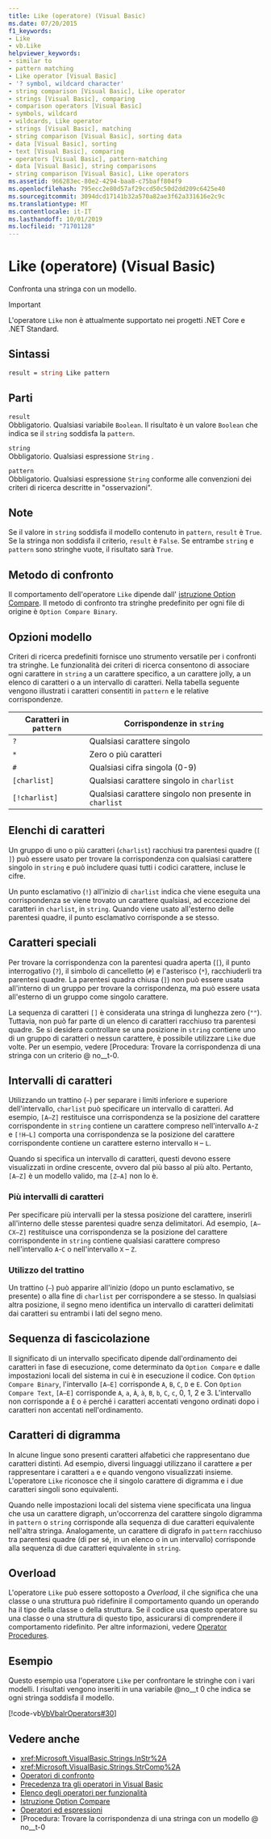 ```yaml
---
title: Like (operatore) (Visual Basic)
ms.date: 07/20/2015
f1_keywords:
- Like
- vb.Like
helpviewer_keywords:
- similar to
- pattern matching
- Like operator [Visual Basic]
- '? symbol, wildcard character'
- string comparison [Visual Basic], Like operator
- strings [Visual Basic], comparing
- comparison operators [Visual Basic]
- symbols, wildcard
- wildcards, Like operator
- strings [Visual Basic], matching
- string comparison [Visual Basic], sorting data
- data [Visual Basic], sorting
- text [Visual Basic], comparing
- operators [Visual Basic], pattern-matching
- data [Visual Basic], string comparisons
- string comparison [Visual Basic], Like operators
ms.assetid: 966283ec-80e2-4294-baa8-c75baff804f9
ms.openlocfilehash: 795ecc2e80d57af29ccd50c50d2dd209c6425e40
ms.sourcegitcommit: 3094dcd17141b32a570a82ae3f62a331616e2c9c
ms.translationtype: MT
ms.contentlocale: it-IT
ms.lasthandoff: 10/01/2019
ms.locfileid: "71701128"
---
```

# <a name="like-operator-visual-basic"></a>Like (operatore) (Visual Basic)
Confronta una stringa con un modello.  

> [!IMPORTANT]
> L'operatore `Like` non è attualmente supportato nei progetti .NET Core e .NET Standard.

## <a name="syntax"></a>Sintassi  
  
```vb  
result = string Like pattern  
```  
  
## <a name="parts"></a>Parti  
 `result`  
 Obbligatorio. Qualsiasi variabile `Boolean`. Il risultato è un valore `Boolean` che indica se il `string` soddisfa la `pattern`.  
  
 `string`  
 Obbligatorio. Qualsiasi espressione `String` .  
  
 `pattern`  
 Obbligatorio. Qualsiasi espressione `String` conforme alle convenzioni dei criteri di ricerca descritte in "osservazioni".  
  
## <a name="remarks"></a>Note  
 Se il valore in `string` soddisfa il modello contenuto in `pattern`, `result` è `True`. Se la stringa non soddisfa il criterio, `result` è `False`. Se entrambe `string` e `pattern` sono stringhe vuote, il risultato sarà `True`.  
  
## <a name="comparison-method"></a>Metodo di confronto  
 Il comportamento dell'operatore `Like` dipende dall' [istruzione Option Compare](../../../visual-basic/language-reference/statements/option-compare-statement.md). Il metodo di confronto tra stringhe predefinito per ogni file di origine è `Option Compare Binary`.  
  
## <a name="pattern-options"></a>Opzioni modello  
 Criteri di ricerca predefiniti fornisce uno strumento versatile per i confronti tra stringhe. Le funzionalità dei criteri di ricerca consentono di associare ogni carattere in `string` a un carattere specifico, a un carattere jolly, a un elenco di caratteri o a un intervallo di caratteri. Nella tabella seguente vengono illustrati i caratteri consentiti in `pattern` e le relative corrispondenze.  
  
|Caratteri in `pattern`|Corrispondenze in `string`|  
|-----------------------------|-------------------------|  
|`?`|Qualsiasi carattere singolo|  
|`*`|Zero o più caratteri|  
|`#`|Qualsiasi cifra singola (0-9)|  
|`[charlist]`|Qualsiasi carattere singolo in `charlist`|  
|`[!charlist]`|Qualsiasi carattere singolo non presente in `charlist`|  
  
## <a name="character-lists"></a>Elenchi di caratteri  
 Un gruppo di uno o più caratteri (`charlist`) racchiusi tra parentesi quadre (`[ ]`) può essere usato per trovare la corrispondenza con qualsiasi carattere singolo in `string` e può includere quasi tutti i codici carattere, incluse le cifre.  
  
 Un punto esclamativo (`!`) all'inizio di `charlist` indica che viene eseguita una corrispondenza se viene trovato un carattere qualsiasi, ad eccezione dei caratteri in `charlist`, in `string`. Quando viene usato all'esterno delle parentesi quadre, il punto esclamativo corrisponde a se stesso.  
  
## <a name="special-characters"></a>Caratteri speciali  
 Per trovare la corrispondenza con la parentesi quadra aperta (`[`), il punto interrogativo (`?`), il simbolo di cancelletto (`#`) e l'asterisco (`*`), racchiuderli tra parentesi quadre. La parentesi quadra chiusa (`]`) non può essere usata all'interno di un gruppo per trovare la corrispondenza, ma può essere usata all'esterno di un gruppo come singolo carattere.  
  
 La sequenza di caratteri `[]` è considerata una stringa di lunghezza zero (`""`). Tuttavia, non può far parte di un elenco di caratteri racchiuso tra parentesi quadre. Se si desidera controllare se una posizione in `string` contiene uno di un gruppo di caratteri o nessun carattere, è possibile utilizzare `Like` due volte. Per un esempio, vedere [Procedura: Trovare la corrispondenza di una stringa con un criterio @ no__t-0.  
  
## <a name="character-ranges"></a>Intervalli di caratteri  
 Utilizzando un trattino (`–`) per separare i limiti inferiore e superiore dell'intervallo, `charlist` può specificare un intervallo di caratteri. Ad esempio, `[A–Z]` restituisce una corrispondenza se la posizione del carattere corrispondente in `string` contiene un carattere compreso nell'intervallo `A`-`Z` e `[!H–L]` comporta una corrispondenza se la posizione del carattere corrispondente contiene un carattere esterno intervallo `H` – `L`.  
  
 Quando si specifica un intervallo di caratteri, questi devono essere visualizzati in ordine crescente, ovvero dal più basso al più alto. Pertanto, `[A–Z]` è un modello valido, ma `[Z–A]` non lo è.  
  
### <a name="multiple-character-ranges"></a>Più intervalli di caratteri  
 Per specificare più intervalli per la stessa posizione del carattere, inserirli all'interno delle stesse parentesi quadre senza delimitatori. Ad esempio, `[A–CX–Z]` restituisce una corrispondenza se la posizione del carattere corrispondente in `string` contiene qualsiasi carattere compreso nell'intervallo `A`-`C` o nell'intervallo `X` – `Z`.  
  
### <a name="usage-of-the-hyphen"></a>Utilizzo del trattino  
 Un trattino (`–`) può apparire all'inizio (dopo un punto esclamativo, se presente) o alla fine di `charlist` per corrispondere a se stesso. In qualsiasi altra posizione, il segno meno identifica un intervallo di caratteri delimitati dai caratteri su entrambi i lati del segno meno.  
  
## <a name="collating-sequence"></a>Sequenza di fascicolazione  
 Il significato di un intervallo specificato dipende dall'ordinamento dei caratteri in fase di esecuzione, come determinato da `Option Compare` e dalle impostazioni locali del sistema in cui è in esecuzione il codice. Con `Option Compare Binary`, l'intervallo `[A–E]` corrisponde `A`, `B`, `C`, `D` e `E`. Con `Option Compare Text`, `[A–E]` corrisponde `A`, `a`, `À`, `à`, `B`, `b`, `C`, `c`, 0, 1, 2 e 3. L'intervallo non corrisponde a `Ê` o `ê` perché i caratteri accentati vengono ordinati dopo i caratteri non accentati nell'ordinamento.  
  
## <a name="digraph-characters"></a>Caratteri di digramma  
 In alcune lingue sono presenti caratteri alfabetici che rappresentano due caratteri distinti. Ad esempio, diversi linguaggi utilizzano il carattere `æ` per rappresentare i caratteri `a` e `e` quando vengono visualizzati insieme. L'operatore `Like` riconosce che il singolo carattere di digramma e i due caratteri singoli sono equivalenti.  
  
 Quando nelle impostazioni locali del sistema viene specificata una lingua che usa un carattere digraph, un'occorrenza del carattere singolo digramma in `pattern` o `string` corrisponde alla sequenza di due caratteri equivalente nell'altra stringa. Analogamente, un carattere di digrafo in `pattern` racchiuso tra parentesi quadre (di per sé, in un elenco o in un intervallo) corrisponde alla sequenza di due caratteri equivalente in `string`.  
  
## <a name="overloading"></a>Overload  
 L'operatore `Like` può essere sottoposto a *Overload*, il che significa che una classe o una struttura può ridefinire il comportamento quando un operando ha il tipo della classe o della struttura. Se il codice usa questo operatore su una classe o una struttura di questo tipo, assicurarsi di comprendere il comportamento ridefinito. Per altre informazioni, vedere [Operator Procedures](../../../visual-basic/programming-guide/language-features/procedures/operator-procedures.md).  
  
## <a name="example"></a>Esempio  
 Questo esempio usa l'operatore `Like` per confrontare le stringhe con i vari modelli. I risultati vengono inseriti in una variabile @no__t 0 che indica se ogni stringa soddisfa il modello.  
  
 [!code-vb[VbVbalrOperators#30](~/samples/snippets/visualbasic/VS_Snippets_VBCSharp/VbVbalrOperators/VB/Class1.vb#30)]  
  
## <a name="see-also"></a>Vedere anche

- <xref:Microsoft.VisualBasic.Strings.InStr%2A>
- <xref:Microsoft.VisualBasic.Strings.StrComp%2A>
- [Operatori di confronto](../../../visual-basic/language-reference/operators/comparison-operators.md)
- [Precedenza tra gli operatori in Visual Basic](../../../visual-basic/language-reference/operators/operator-precedence.md)
- [Elenco degli operatori per funzionalità](../../../visual-basic/language-reference/operators/operators-listed-by-functionality.md)
- [Istruzione Option Compare](../../../visual-basic/language-reference/statements/option-compare-statement.md)
- [Operatori ed espressioni](../../../visual-basic/programming-guide/language-features/operators-and-expressions/index.md)
- [Procedura: Trovare la corrispondenza di una stringa con un modello @ no__t-0

